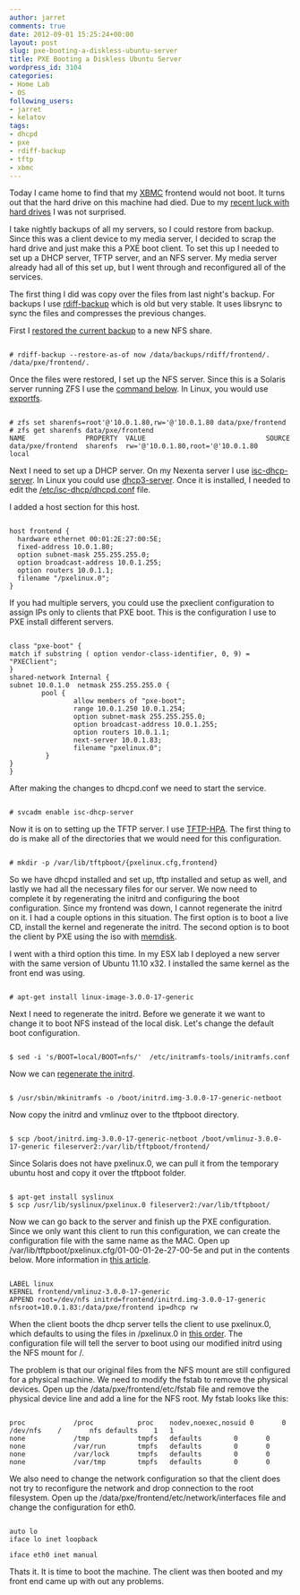 ```yaml
---
author: jarret
comments: true
date: 2012-09-01 15:25:24+00:00
layout: post
slug: pxe-booting-a-diskless-ubuntu-server
title: PXE Booting a Diskless Ubuntu Server
wordpress_id: 3104
categories:
- Home Lab
- OS
following_users:
- jarret
- kelatov
tags:
- dhcpd
- pxe
- rdiff-backup
- tftp
- xbmc
---
```


Today I came home to find that my [XBMC](http://xbmc.org) frontend would not boot. It turns out that the hard drive on this machine had died. Due to my [recent luck with hard drives](http://virtuallyhyper.com/2012/08/restoring-from-backup-in-my-home-lab/) I was not surprised. 

I take nightly backups of all my servers, so I could restore from backup. Since this was a client device to my media server, I decided to scrap the hard drive and just make this a PXE boot client. To set this up I needed to set up a DHCP server, TFTP server, and an NFS server. My media server already had all of this set up, but I went through and reconfigured all of the services.

The first thing I did was copy over the files from last night's backup. For backups I use [rdiff-backup](http://www.nongnu.org/rdiff-backup/) which is old but very stable. It uses libsrync to sync the files and compresses the previous changes. 

First I [restored the current backup](http://www.nongnu.org/rdiff-backup/examples.html) to a new NFS share. 


```

# rdiff-backup --restore-as-of now /data/backups/rdiff/frontend/. /data/pxe/frontend/.

```


Once the files were restored, I set up the NFS server. Since this is a Solaris server running ZFS I use the [command below](https://blogs.oracle.com/lubos/entry/how_to_share_zfs_over). In Linux, you would use [exportfs](http://www.centos.org/docs/5/html/Deployment_Guide-en-US/s1-nfs-server-export.html).


```

# zfs set sharenfs=root'@'10.0.1.80,rw='@'10.0.1.80 data/pxe/frontend
# zfs get sharenfs data/pxe/frontend
NAME               PROPERTY  VALUE                              SOURCE
data/pxe/frontend  sharenfs  rw='@'10.0.1.80,root='@'10.0.1.80      local

```


Next I need to set up a DHCP server. On my Nexenta server I use [isc-dhcp-server](http://docs.oracle.com/cd/E23824_01/html/821-1453/dhcp-overview-50.html). In Linux you could use [dhcp3-server](http://www.howtoforge.com/dhcp_server_linux_debian_sarge). Once it is installed, I needed to edit the [/etc/isc-dhcp/dhcpd.conf](http://linux.die.net/man/5/dhcpd.conf) file.

I added a host section for this host.


```

host frontend {
  hardware ethernet 00:01:2E:27:00:5E;
  fixed-address 10.0.1.80;
  option subnet-mask 255.255.255.0;
  option broadcast-address 10.0.1.255;
  option routers 10.0.1.1;
  filename "/pxelinux.0";
}

```


If you had multiple servers, you could use the pxeclient configuration to assign IPs only to clients that PXE boot. This is the configuration I use to PXE install different servers.


```

class "pxe-boot" {
match if substring ( option vendor-class-identifier, 0, 9) = "PXEClient";
}
shared-network Internal {
subnet 10.0.1.0  netmask 255.255.255.0 {
        pool {
                allow members of "pxe-boot";
                range 10.0.1.250 10.0.1.254;
                option subnet-mask 255.255.255.0;
                option broadcast-address 10.0.1.255;
                option routers 10.0.1.1;
                next-server 10.0.1.83;
                filename "pxelinux.0";
         }
}
}

```


After making the changes to dhcpd.conf we need to start the service. 


```

# svcadm enable isc-dhcp-server

```


Now it is on to setting up the TFTP server. I use [TFTP-HPA](http://chschneider.eu/linux/server/tftpd-hpa.shtml). The first thing to do is make all of the directories that we would need for this configuration.


```

# mkdir -p /var/lib/tftpboot/{pxelinux.cfg,frontend}

```


So we have dhcpd installed and set up, tftp installed and setup as well, and lastly we had all the necessary files for our server. We now need to complete it by regenerating the initrd and configuring the boot configuration. Since my frontend was down, I cannot regenerate the initrd on it. I had a couple options in this situation. The first option is to boot a live CD, install the kernel and regenerate the initrd. The second option is to boot the client by PXE using the iso with [memdisk](http://www.syslinux.org/wiki/index.php/MEMDISK#ISO_images).

I went with a third option this time. In my ESX lab I deployed a new server with the same version of Ubuntu 11.10 x32. I installed the same kernel as the front end was using.


```

# apt-get install linux-image-3.0.0-17-generic

```


Next I need to regenerate the initrd. Before we generate it we want to change it to boot NFS instead of the local disk. Let's change the default boot configuration.


```

$ sed -i 's/BOOT=local/BOOT=nfs/'  /etc/initramfs-tools/initramfs.conf

```


Now we can [regenerate the initrd](http://manpages.ubuntu.com/manpages/intrepid/man8/initramfs-tools.8.html). 


```

$ /usr/sbin/mkinitramfs -o /boot/initrd.img-3.0.0-17-generic-netboot

```


Now copy the initrd and vmlinuz over to the tftpboot directory.


```

$ scp /boot/initrd.img-3.0.0-17-generic-netboot /boot/vmlinuz-3.0.0-17-generic fileserver2:/var/lib/tftpboot/frontend/

```


Since Solaris does not have pxelinux.0, we can pull it from the temporary ubuntu host and copy it over the tftpboot folder. 


```

$ apt-get install syslinux
$ scp /usr/lib/syslinux/pxelinux.0 fileserver2:/var/lib/tftpboot/

```


Now we can go back to the server and finish up the PXE configuration. Since we only want this client to run this configuration, we can create the configuration file with the same name as the MAC. Open up /var/lib/tftpboot/pxelinux.cfg/01-00-01-2e-27-00-5e and put in the contents below. More information in [this article](https://help.ubuntu.com/community/DisklessUbuntuHowto#Static_IP).


```

LABEL linux
KERNEL frontend/vmlinuz-3.0.0-17-generic
APPEND root=/dev/nfs initrd=frontend/initrd.img-3.0.0-17-generic nfsroot=10.0.1.83:/data/pxe/frontend ip=dhcp rw 

```


When the client boots the dhcp server tells the client to use pxelinux.0, which defaults to using the files in /pxelinux.0 in [this order](http://www.syslinux.org/wiki/index.php/PXELINUX#How_do_I_Configure_PXELINUX.3F). The configuration file will tell the server to boot using our modified initrd using the NFS mount for /.

The problem is that our original files from the NFS mount are still configured for a physical machine. We need to modify the fstab to remove the physical devices. Open up the /data/pxe/frontend/etc/fstab file and remove the physical device line and add a line for the NFS root. My fstab looks like this:


```

proc            /proc           proc    nodev,noexec,nosuid 0       0
/dev/nfs	/		nfs	defaults	1	1
none            /tmp            tmpfs   defaults        0       0
none            /var/run        tmpfs   defaults        0       0
none            /var/lock       tmpfs   defaults        0       0
none            /var/tmp        tmpfs   defaults        0       0

```


We also need to change the network configuration so that the client does not try to reconfigure the network and drop connection to the root filesystem. Open up the /data/pxe/frontend/etc/network/interfaces file and change the configuration for eth0.


```

auto lo
iface lo inet loopback

iface eth0 inet manual

```



Thats it. It is time to boot the machine. The client was then booted and my front end came up with out any problems. 
